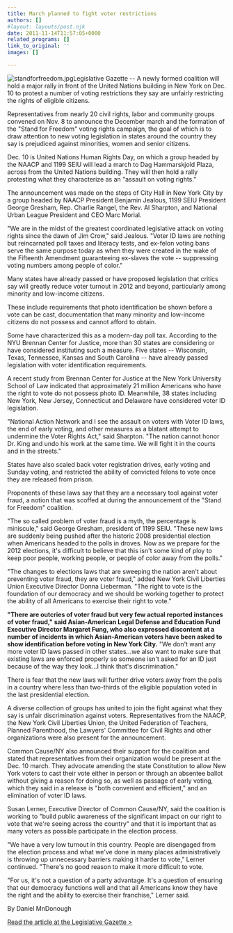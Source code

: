 ```yaml
---
title: March planned to fight voter restrictions
authors: []
#layout: layouts/post.njk
date: 2011-11-14T11:57:05+0000
related_programs: []
link_to_original: ''
images: []

---
```

![standforfreedom.jpg](/uploads/standforfreedom-thumb-240x106-233.jpg)Legislative Gazette -- A newly formed coalition will hold a major rally in front of the United Nations building in New York on Dec. 10 to protest a number of voting restrictions they say are unfairly restricting the rights of eligible citizens.  
  
Representatives from nearly 20 civil rights, labor and community groups convened on Nov. 8 to announce the December march and the formation of the "Stand for Freedom" voting rights campaign, the goal of which is to draw attention to new voting legislation in states around the country they say is prejudiced against minorities, women and senior citizens.  
  
Dec. 10 is United Nations Human Rights Day, on which a group headed by the NAACP and 1199 SEIU will lead a march to Dag Hammarskjold Plaza, across from the United Nations building. They will then hold a rally protesting what they characterize as an "assault on voting rights."  
  
The announcement was made on the steps of City Hall in New York City by a group headed by NAACP President Benjamin Jealous, 1199 SEIU President George Gresham, Rep. Charlie Rangel, the Rev. Al Sharpton, and National Urban League President and CEO Marc Morial.  
  
"We are in the midst of the greatest coordinated legislative attack on voting rights since the dawn of Jim Crow," said Jealous. "Voter ID laws are nothing but reincarnated poll taxes and literacy tests, and ex-felon voting bans serve the same purpose today as when they were created in the wake of the Fifteenth Amendment guaranteeing ex-slaves the vote -- suppressing voting numbers among people of color."  
  
Many states have already passed or have proposed legislation that critics say will greatly reduce voter turnout in 2012 and beyond, particularly among minority and low-income citizens.  
  
These include requirements that photo identification be shown before a vote can be cast, documentation that many minority and low-income citizens do not possess and cannot afford to obtain.  
  
Some have characterized this as a modern-day poll tax. According to the NYU Brennan Center for Justice, more than 30 states are considering or have considered instituting such a measure. Five states -- Wisconsin, Texas, Tennessee, Kansas and South Carolina -- have already passed legislation with voter identification requirements.  
  
A recent study from Brennan Center for Justice at the New York University School of Law indicated that approximately 21 million Americans who have the right to vote do not possess photo ID. Meanwhile, 38 states including New York, New Jersey, Connecticut and Delaware have considered voter ID legislation.  
  
"National Action Network and I see the assault on voters with Voter ID laws, the end of early voting, and other measures as a blatant attempt to undermine the Voter Rights Act," said Sharpton. "The nation cannot honor Dr. King and undo his work at the same time. We will fight it in the courts and in the streets."  
  
States have also scaled back voter registration drives, early voting and Sunday voting, and restricted the ability of convicted felons to vote once they are released from prison.  
  
Proponents of these laws say that they are a necessary tool against voter fraud, a notion that was scoffed at during the announcement of the "Stand for Freedom" coalition.  
  
"The so called problem of voter fraud is a myth, the percentage is miniscule," said George Gresham, president of 1199 SEIU. "These new laws are suddenly being pushed after the historic 2008 presidential election when Americans headed to the polls in droves. Now as we prepare for the 2012 elections, it's difficult to believe that this isn't some kind of ploy to keep poor people, working people, or people of color away from the polls."   
  
"The changes to elections laws that are sweeping the nation aren't about preventing voter fraud, they are voter fraud," added New York Civil Liberties Union Executive Director Donna Lieberman. "The right to vote is the foundation of our democracy and we should be working together to protect the ability of all Americans to exercise their right to vote."  
  
**"There are outcries of voter fraud but very few actual reported instances of voter fraud," said Asian-American Legal Defense and Education Fund Executive Director Margaret Fung, who also expressed discontent at a number of incidents in which Asian-American voters have been asked to show identification before voting in New York City.** "We don't want any more voter ID laws passed in other states...we also want to make sure that existing laws are enforced properly so someone isn't asked for an ID just because of the way they look...I think that's discrimination."  
  
There is fear that the new laws will further drive voters away from the polls in a country where less than two-thirds of the eligible population voted in the last presidential election.  
  
A diverse collection of groups has united to join the fight against what they say is unfair discrimination against voters. Representatives from the NAACP, the New York Civil Liberties Union, the United Federation of Teachers, Planned Parenthood, the Lawyers' Committee for Civil Rights and other organizations were also present for the announcement.  
  
Common Cause/NY also announced their support for the coalition and stated that representatives from their organization would be present at the Dec. 10 march. They advocate amending the state Constitution to allow New York voters to cast their vote either in person or through an absentee ballot without giving a reason for doing so, as well as passage of early voting, which they said in a release is "both convenient and efficient," and an elimination of voter ID laws.  
  
Susan Lerner, Executive Director of Common Cause/NY, said the coalition is working to "build public awareness of the significant impact on our right to vote that we're seeing across the country" and that it is important that as many voters as possible participate in the election process.  
  
"We have a very low turnout in this country. People are disengaged from the election process and what we've done in many places administratively is throwing up unnecessary barriers making it harder to vote," Lerner continued. "There's no good reason to make it more difficult to vote.  
  
"For us, it's not a question of a party advantage. It's a question of ensuring that our democracy functions well and that all Americans know they have the right and the ability to exercise their franchise," Lerner said.  

By Daniel MnDonough

[Read the article at the Legislative Gazette >](https://www.legislativegazette.com/Articles-Top-Stories-c-2011-11-14-81035.113122-March-planned-to-fight-voter-restrictions.html)